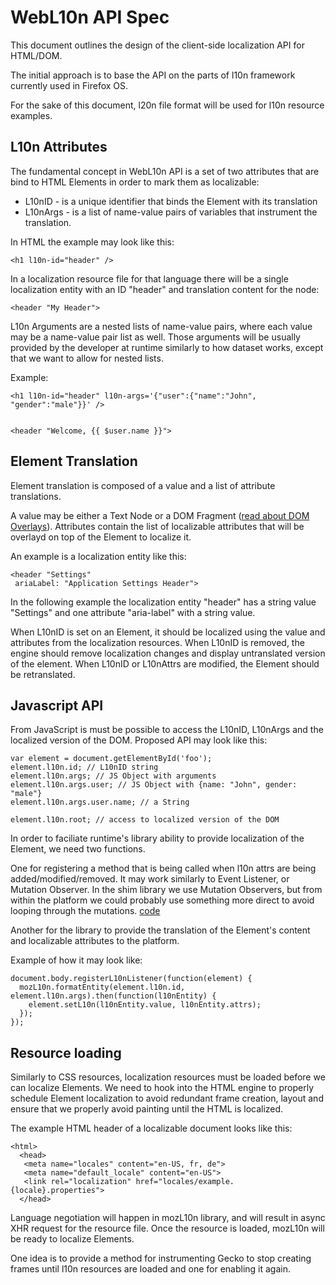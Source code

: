 WebL10n API Spec
=====================

This document outlines the design of the client-side localization API for 
HTML/DOM.

The initial approach is to base the API on the parts of l10n framework 
currently used in Firefox OS.

For the sake of this document, l20n file format will be used for l10n resource 
examples.

L10n Attributes
----------

The fundamental concept in WebL10n API is a set of two attributes that are bind 
to HTML Elements in order to mark them as localizable:

 - L10nID - is a unique identifier that binds the Element with its translation
 - L10nArgs - is a list of name-value pairs of variables that instrument the 
   translation.

In HTML the example may look like this:

    <h1 l10n-id="header" /> 

In a localization resource file for that language there will be 
a single localization entity with an ID "header" and translation content for the node:

    <header "My Header">

L10n Arguments are a nested lists of name-value pairs, where each value may be a name-value pair list as well. Those arguments will be usually provided by the developer at runtime similarly to how dataset works, except that we want to allow for nested lists.

Example:

    <h1 l10n-id="header" l10n-args='{"user":{"name":"John", "gender":"male"}}' />


    <header "Welcome, {{ $user.name }}">


Element Translation
----------

Element translation is composed of a value and a list of attribute translations.

A value may be either a Text Node or a DOM Fragment ([read about DOM Overlays](https://github.com/stasm/spec/blob/master/dom-overlays.markdown)).
Attributes contain the list of localizable attributes that will be overlayd on top of the Element to localize it.

An example is a localization entity like this:

    <header "Settings"
     ariaLabel: "Application Settings Header">

In the following example the localization entity "header" has a string value "Settings" and one attribute "aria-label" with a string value.

When L10nID is set on an Element, it should be localized using the value and attributes from the localization resources. When L10nID is removed, the engine should remove localization changes and display untranslated version of the element.
When L10nID or L10nAttrs are modified, the Element should be retranslated.

Javascript API
----------

From JavaScript is must be possible to access the L10nID, L10nArgs and the localized version of the DOM. Proposed API may look like this:

    var element = document.getElementById('foo');
    element.l10n.id; // L10nID string
    element.l10n.args; // JS Object with arguments
    element.l10n.args.user; // JS Object with {name: "John", gender: "male"}
    element.l10n.args.user.name; // a String
    
    element.l10n.root; // access to localized version of the DOM 

In order to faciliate runtime's library ability to provide localization of the Element, we need two functions.

One for registering a method that is being called when l10n attrs are being added/modified/removed. It may work similarly to Event Listener, or Mutation Observer. In the shim library we use Mutation Observers, but from within the platform we could probably use something more direct to avoid looping through the mutations. [code](https://github.com/mozilla-b2g/gaia/blob/e2a3e606675c346b6e6f35351a458040be599b09/shared/js/l10n.js#L1721-L1748)

Another for the library to provide the translation of the Element's content and localizable attributes to the platform.

Example of how it may look like:

    document.body.registerL10nListener(function(element) {
      mozL10n.formatEntity(element.l10n.id, element.l10n.args).then(function(l10nEntity) {
        element.setL10n(l10nEntity.value, l10nEntity.attrs);
      });
    });

Resource loading
----------

Similarly to CSS resources, localization resources must be loaded before we can localize Elements. We need to hook into the HTML engine to properly schedule Element localization to avoid redundant frame creation, layout and ensure that we properly avoid painting until the HTML is localized.

The example HTML header of a localizable document looks like this:

    <html>
      <head>
       <meta name="locales" content="en-US, fr, de">
       <meta name="default_locale" content="en-US">
       <link rel="localization" href="locales/example.{locale}.properties">
      </head>

Language negotiation will happen in mozL10n library, and will result in async XHR request for the resource file. Once the resource is loaded, mozL10n will be ready to localize Elements.

One idea is to provide a method for instrumenting Gecko to stop creating frames until l10n resources are loaded and one for enabling it again.
